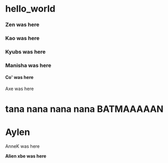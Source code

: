 # hello_world

### Zen was here

### Kao was here

### Kyubs was here

### Manisha was here

#### Co' was here
Axe was here
# tana nana nana nana BATMAAAAAN #
# Aylen

AnneK was here

**Alien xbe was here**

